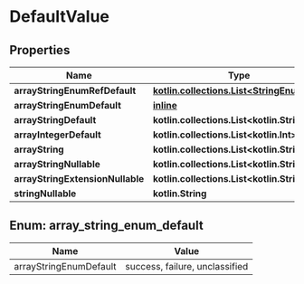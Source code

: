 
# DefaultValue

## Properties
| Name | Type | Description | Notes |
| ------------ | ------------- | ------------- | ------------- |
| **arrayStringEnumRefDefault** | [**kotlin.collections.List&lt;StringEnumRef&gt;**](StringEnumRef.md) |  |  [optional] |
| **arrayStringEnumDefault** | [**inline**](#kotlin.collections.List&lt;ArrayStringEnumDefault&gt;) |  |  [optional] |
| **arrayStringDefault** | **kotlin.collections.List&lt;kotlin.String&gt;** |  |  [optional] |
| **arrayIntegerDefault** | **kotlin.collections.List&lt;kotlin.Int&gt;** |  |  [optional] |
| **arrayString** | **kotlin.collections.List&lt;kotlin.String&gt;** |  |  [optional] |
| **arrayStringNullable** | **kotlin.collections.List&lt;kotlin.String&gt;** |  |  [optional] |
| **arrayStringExtensionNullable** | **kotlin.collections.List&lt;kotlin.String&gt;** |  |  [optional] |
| **stringNullable** | **kotlin.String** |  |  [optional] |


<a id="kotlin.collections.List<ArrayStringEnumDefault>"></a>
## Enum: array_string_enum_default
| Name | Value |
| ---- | ----- |
| arrayStringEnumDefault | success, failure, unclassified |



